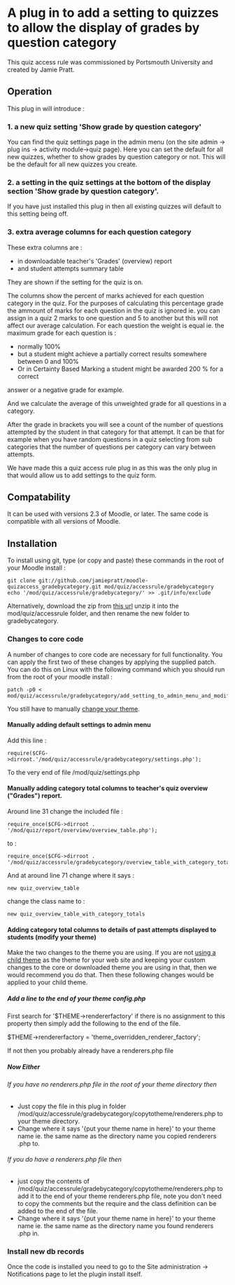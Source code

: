 A plug in to add a setting to quizzes to allow the display of grades by question category
=========================================================================================

This quiz access rule was commissioned by Portsmouth University and created by Jamie Pratt.

Operation
---------

This plug in will introduce :

### 1. a new quiz setting 'Show grade by question category'

You can find the quiz settings page in the admin menu (on the site admin -> plug ins -> activity module->quiz page). Here you can
set the default for all new quizzes, whether to show grades by question category or not. This will be the default for all new
 quizzes you create.

### 2. a setting in the quiz settings at the bottom of the display section 'Show grade by question category'.

If you have just installed this plug in then all existing quizzes will default to this setting being off.

### 3. extra average columns for each question category

These extra columns are :

* in downloadable teacher's 'Grades' (overview) report
* and student attempts summary table

They are shown if the setting for the quiz is on.

The columns show the percent of marks achieved for each question category in the quiz. For the purposes of calculating this
percentage grade the ammount of marks for each question in the quiz is ignored ie. you
 can assign in a quiz 2 marks to one question and 5 to another but this will not affect our average calculation. For each
 question the weight is equal ie. the maximum grade for each question is :

* normally 100%
* but a student might achieve a partially correct results somewhere between 0 and 100%
* Or in Certainty Based Marking a student might be awarded 200 % for a correct

answer or a negative grade for example.

And we calculate the average of this unweighted grade for all questions in a category.

After the grade in brackets you will see a count of the number of questions attempted by the student in that category for that
attempt. It can be that for example when you have random questions in a quiz selecting from sub categories that the number of
questions per category can vary between attempts.

We have made this a quiz access rule plug in as this was the only plug in that would allow us to add settings to the quiz form.


Compatability
-------------

It can be used with versions 2.3 of Moodle, or later. The same code is compatible with all versions of Moodle.

Installation
------------

To install using git, type (or copy and paste) these commands in the root of your Moodle install :

    git clone git://github.com/jamiepratt/moodle-quizaccess_gradebycategory.git mod/quiz/accessrule/gradebycategory
    echo '/mod/quiz/accessrule/gradebycategory/' >> .git/info/exclude

Alternatively, download the zip from [this url](https://github.com/jamiepratt/moodle-quizaccess_gradebycategory/zipball/master)
unzip it into the mod/quiz/accessrule folder, and then rename the new
folder to gradebycategory.


### Changes to core code

A number of changes to core code are necessary for full functionality. You can apply the first two of these changes by applying
the supplied patch. You can do this on Linux with the following command which you should run from the root of your moodle install :

    patch -p0 < mod/quiz/accessrule/gradebycategory/add_setting_to_admin_menu_and_modify_grades_report.patch

You still have to manually [change your theme](#adding-category-total-columns-to-details-of-past-attempts-displayed-to-students-modify-your-theme).

#### Manually adding default settings to admin menu

Add this line :

    require($CFG->dirroot.'/mod/quiz/accessrule/gradebycategory/settings.php');

To the very end of file /mod/quiz/settings.php

#### Manually adding category total columns to teacher's quiz overview ("Grades") report.

Around line 31 change the included file :

    require_once($CFG->dirroot . '/mod/quiz/report/overview/overview_table.php');

to :

    require_once($CFG->dirroot . '/mod/quiz/accessrule/gradebycategory/overview_table_with_category_totals.php');

And at around line 71 change where it says :

    new quiz_overview_table

change the class name to :

    new quiz_overview_table_with_category_totals



#### Adding category total columns to details of past attempts displayed to students (modify your theme)

Make the two changes to the theme you are using. If you are not [using a child theme](http://docs.moodle.org/dev/Themes_2.2_how_to_clone_a_Moodle_2.2_theme) as the theme for your web site and keeping
your custom changes to the core or downloaded theme you are using in that,
then we would recommend you do that. Then these following changes would be applied to
your child theme.

##### Add a line to the end of your theme config.php

First search for '$THEME->rendererfactory' if there is no assignment to this property then simply add the following to the end of
 the file.

$THEME->rendererfactory = 'theme_overridden_renderer_factory';

If not then you probably already have a renderers.php file

##### Now Either

###### If you have no renderers.php file in the root of your theme directory then

* Just copy the file in this plug in folder /mod/quiz/accessrule/gradebycategory/copytotheme/renderers.php to your theme directory.
* Change where it says '{put your theme name in here}' to your theme name ie. the same name as the directory name you copied renderers
.php to.

###### If you do have a renderers.php file then

* just copy the contents of /mod/quiz/accessrule/gradebycategory/copytotheme/renderers.php to add it to the end of your theme
renderers.php file, note you don't need to copy the comments but the require and the class definition can be added to the end of
the file.
* Change where it says '{put your theme name in here}' to your theme name ie. the same name as the directory name you found
renderers
.php in.

### Install new db records

Once the code is installed you need to go to the Site administration -> Notifications page
to let the plugin install itself.
